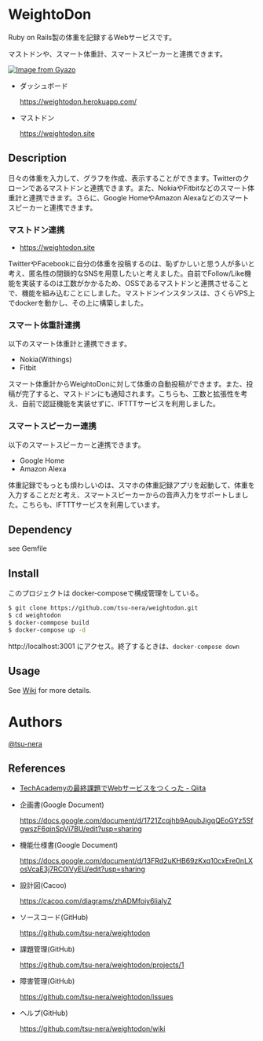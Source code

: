 WeightoDon
===

Ruby on Rails製の体重を記録するWebサービスです。

マストドンや、スマート体重計、スマートスピーカーと連携できます。

[![Image from Gyazo](https://i.gyazo.com/e4e1cf43f2d9d0463f3111e54af8654a.png)](https://gyazo.com/e4e1cf43f2d9d0463f3111e54af8654a)

- ダッシュボード

  https://weightodon.herokuapp.com/

- マストドン
  
  https://weightodon.site

## Description

日々の体重を入力して、グラフを作成、表示することができます。Twitterのクローンであるマストドンと連携できます。また、NokiaやFitbitなどのスマート体重計と連携できます。さらに、Google HomeやAmazon Alexaなどのスマートスピーカーと連携できます。

### マストドン連携

- https://weightodon.site

TwitterやFacebookに自分の体重を投稿するのは、恥ずかしいと思う人が多いと考え、匿名性の閉鎖的なSNSを用意したいと考えました。自前でFollow/Like機能を実装するのは工数がかかるため、OSSであるマストドンと連携させることで、機能を組み込むことにしました。マストドンインスタンスは、さくらVPS上でdockerを動かし、その上に構築しました。

### スマート体重計連携

以下のスマート体重計と連携できます。

- Nokia(Withings)
- Fitbit

スマート体重計からWeightoDonに対して体重の自動投稿ができます。また、投稿が完了すると、マストドンにも通知されます。こちらも、工数と拡張性を考え、自前で認証機能を実装せずに、IFTTTサービスを利用しました。

### スマートスピーカー連携

以下のスマートスピーカーと連携できます。

- Google Home
- Amazon Alexa

体重記録でもっとも煩わしいのは、スマホの体重記録アプリを起動して、体重を入力することだと考え、スマートスピーカーからの音声入力をサポートしました。こちらも、IFTTTサービスを利用しています。

## Dependency

see Gemfile

## Install

このプロジェクトは docker-composeで構成管理をしている。

```bash
$ git clone https://github.com/tsu-nera/weightodon.git
$ cd weightodon
$ docker-commpose build
$ docker-compose up -d
```

http://localhost:3001 にアクセス。終了するときは、`docker-compose down`

## Usage

See [Wiki](https://github.com/tsu-nera/weightodon/wiki/WeighoDon%E3%81%AE%E4%BD%BF%E3%81%84%E6%96%B9) for more details.

# Authors
[@tsu-nera](https://twitter.com/tsu_nera)

## References

- [TechAcademyの最終課題でWebサービスをつくった \- Qiita](https://qiita.com/tsu-nera/items/b80fb54c8947a160346f)

- 企画書(Google Document)

  https://docs.google.com/document/d/1721Zcqjhb9AqubJigqQEoGYz5SfgwszF6qinSpVi7BU/edit?usp=sharing

- 機能仕様書(Google Document)

  https://docs.google.com/document/d/13FRd2uKHB69zKxq10cxEre0nLXosVcaE3j7RC0lVyEU/edit?usp=sharing

- 設計図(Cacoo)

  https://cacoo.com/diagrams/zhADMfoiy6liaIyZ
  	
- ソースコード(GitHub)

  https://github.com/tsu-nera/weightodon
  
- 課題管理(GitHub)

  https://github.com/tsu-nera/weightodon/projects/1
  

- 障害管理(GitHub)

  https://github.com/tsu-nera/weightodon/issues
  
  
- ヘルプ(GitHub)

  https://github.com/tsu-nera/weightodon/wiki
